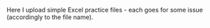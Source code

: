 Here I upload simple Excel practice files - each goes for some issue (accordingly to the file name).
